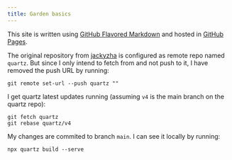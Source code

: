 ```yaml
---
title: Garden basics
---
```


This site is written using [GitHub Flavored Markdown](https://github.github.com/gfm/) and
hosted in [GitHub Pages](https://paulobaumann.github.io/garden/).

The original repository from [jackyzha](https://quartz.jzhao.xyz/) is configured
as remote repo named `quartz`. But since I only intend to fetch from and not
push to it, I have removed the push URL by running:

    git remote set-url --push quartz ""

I get quartz latest updates running (assuming `v4` is the main branch on the
quartz repo):

    git fetch quartz
    git rebase quartz/v4

My changes are commited to branch `main`. I can see it locally by running:

    npx quartz build --serve

